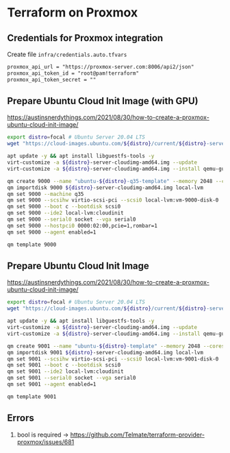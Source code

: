 # Terraform on Proxmox

## Credentials for Proxmox integration
Create file `infra/credentials.auto.tfvars`

```txt
proxmox_api_url = "https://proxmox-server.com:8006/api2/json"
proxmox_api_token_id = "root@pam!terraform"
proxmox_api_token_secret = ""
```

## Prepare Ubuntu Cloud Init Image (with GPU)
https://austinsnerdythings.com/2021/08/30/how-to-create-a-proxmox-ubuntu-cloud-init-image/

```bash
export distro=focal # Ubuntu Server 20.04 LTS
wget "https://cloud-images.ubuntu.com/${distro}/current/${distro}-server-cloudimg-amd64.img"

apt update -y && apt install libguestfs-tools -y
virt-customize -a ${distro}-server-cloudimg-amd64.img --update
virt-customize -a ${distro}-server-cloudimg-amd64.img --install qemu-guest-agent,wget,curl,telnet,unzip

qm create 9000 --name "ubuntu-${distro}-q35-template" --memory 2048 --cores 2 --net0 virtio,bridge=vmbr1
qm importdisk 9000 ${distro}-server-cloudimg-amd64.img local-lvm
qm set 9000 --machine q35
qm set 9000 --scsihw virtio-scsi-pci --scsi0 local-lvm:vm-9000-disk-0
qm set 9000 --boot c --bootdisk scsi0
qm set 9000 --ide2 local-lvm:cloudinit
qm set 9000 --serial0 socket --vga serial0
qm set 9000 --hostpci0 0000:02:00,pcie=1,rombar=1
qm set 9000 --agent enabled=1

qm template 9000
```

## Prepare Ubuntu Cloud Init Image
https://austinsnerdythings.com/2021/08/30/how-to-create-a-proxmox-ubuntu-cloud-init-image/

```bash
export distro=focal # Ubuntu Server 20.04 LTS
wget "https://cloud-images.ubuntu.com/${distro}/current/${distro}-server-cloudimg-amd64.img"

apt update -y && apt install libguestfs-tools -y
virt-customize -a ${distro}-server-cloudimg-amd64.img --update
virt-customize -a ${distro}-server-cloudimg-amd64.img --install qemu-guest-agent,wget,curl,telnet,unzip

qm create 9001 --name "ubuntu-${distro}-template" --memory 2048 --cores 2 --net0 virtio,bridge=vmbr1
qm importdisk 9001 ${distro}-server-cloudimg-amd64.img local-lvm
qm set 9001 --scsihw virtio-scsi-pci --scsi0 local-lvm:vm-9001-disk-0
qm set 9001 --boot c --bootdisk scsi0
qm set 9001 --ide2 local-lvm:cloudinit
qm set 9001 --serial0 socket --vga serial0
qm set 9001 --agent enabled=1

qm template 9001
```

## Errors
1. bool is required -> https://github.com/Telmate/terraform-provider-proxmox/issues/681
